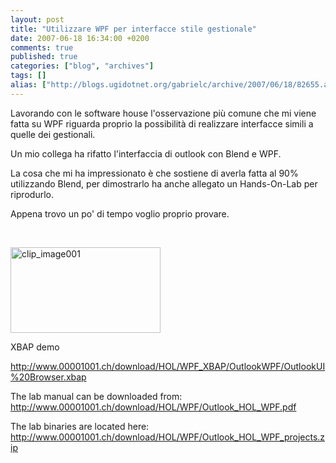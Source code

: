 ```yaml
---
layout: post
title: "Utilizzare WPF per interfacce stile gestionale"
date: 2007-06-18 16:34:00 +0200
comments: true
published: true
categories: ["blog", "archives"]
tags: []
alias: ["http://blogs.ugidotnet.org/gabrielc/archive/2007/06/18/82655.aspx"]
---
```


<!-- more -->

<p>Lavorando con le software house l'osservazione più comune che mi viene fatta su WPF riguarda proprio la possibilità di realizzare interfacce simili a quelle dei gestionali.  <p>Un mio collega ha rifatto l'interfaccia di outlook con Blend e WPF.  <p>La cosa che mi ha impressionato è che sostiene di averla fatta al 90% utilizzando Blend, per dimostrarlo ha anche allegato un Hands-On-Lab per riprodurlo.  <p>Appena trovo un po' di tempo voglio proprio provare.  <p>&nbsp;  <p><a href="http://blogs.msdn.com/blogfiles/gabrielecastellani/WindowsLiveWriter/UtilizzareWPFperinterfaccestilegestional_104B1/clip_image001.jpg" atomicselection="true"><img style="border-right: 0px; border-top: 0px; border-left: 0px; border-bottom: 0px" height="137" alt="clip_image001" src="http://blogs.msdn.com/blogfiles/gabrielecastellani/WindowsLiveWriter/UtilizzareWPFperinterfaccestilegestional_104B1/clip_image001.jpg" width="240" border="0"></a>  <p>XBAP demo  <p><a href="http://www.00001001.ch/download/HOL/WPF_XBAP/OutlookWPF/OutlookUI%20Browser.xbap">http://www.00001001.ch/download/HOL/WPF_XBAP/OutlookWPF/OutlookUI%20Browser.xbap</a>  <p>The lab manual can be downloaded from: <a href="http://www.00001001.ch/download/HOL/WPF/Outlook_HOL_WPF.pdf">http://www.00001001.ch/download/HOL/WPF/Outlook_HOL_WPF.pdf</a>  <p>The lab binaries are located here: <a href="http://www.00001001.ch/download/HOL/WPF/Outlook_HOL_WPF_projects.zip">http://www.00001001.ch/download/HOL/WPF/Outlook_HOL_WPF_projects.zip</a></p>
